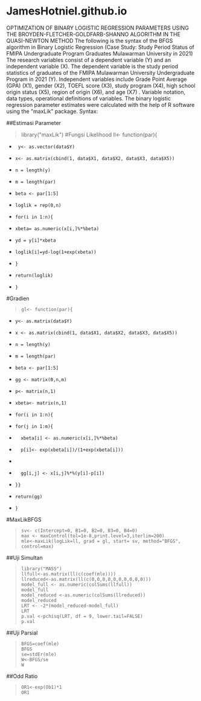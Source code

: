 # JamesHotniel.github.io
OPTIMIZATION OF BINARY LOGISTIC REGRESSION PARAMETERS USING THE BROYDEN-FLETCHER-GOLDFARB-SHANNO ALGORITHM IN THE QUASI-NEWTON METHOD
The following is the syntax of the BFGS algorithm in Binary Logistic Regression
(Case Study: Study Period Status of FMIPA Undergraduate Program Graduates Mulawarman University in 2021)
The research variables consist of a dependent variable (Y) and an independent variable (X). The dependent variable is the study period statistics of graduates of the FMIPA Mulawarman University Undergraduate Program in 2021 (Y). Independent variables include Grade Point Average (GPA) (X1), gender (X2), TOEFL score (X3), study program (X4), high school origin status (X5), region of origin (X6), and age (X7) . Variable notation, data types, operational definitions of variables.
The binary logistic regression parameter estimates were calculated with the help of R software using the "maxLik" package.
Syntax:

##Estimasi Parameter
> library("maxLik")
#Fungsi Likelihood
>  ll<- function(par){
+      y<- as.vector(data$Y)
+     x<- as.matrix(cbind(1, data$X1, data$X2, data$X3, data$X5))
+     n = length(y)
+     m = length(par)
+     beta <- par[1:5]   
+     loglik = rep(0,n)
+     for(i in 1:n){
+     xbeta= as.numeric(x[i,]%*%beta)
+     yd = y[i]*xbeta
+     loglik[i]=yd-log(1+exp(xbeta))
+     }
+     return(loglik)
+     }
#Gradien
>     gl<- function(par){
+     y<- as.matrix(data$Y)
+     x <- as.matrix(cbind(1, data$X1, data$X2, data$X3, data$X5))
+     n = length(y)
+     m = length(par)
+     beta <- par[1:5]
+     gg <- matrix(0,n,m)
+     p<- matrix(n,1)
+     xbeta<- matrix(n,1)
+     for(i in 1:n){
+     for(j in 1:m){
+       xbeta[i] <- as.numeric(x[i,]%*%beta)
+       p[i]<- exp(xbeta[i])/(1+exp(xbeta[i]))
+     
+       gg[i,j] <- x[i,j]%*%(y[i]-p[i])
+     }}
+     return(gg)
+     }

#MaxLikBFGS
>     sv<- c(Intercept=0, B1=0, B2=0, B3=0, B4=0)
>     max <- maxControl(tol=1e-8,print.level=3,iterlim=200)
>     mle<-maxLik(logLik=ll, grad = gl, start= sv, method="BFGS", control=max)

##Uji Simultan
>     library("MASS")
>     llfull<-as.matrix(ll(c(coef(mle))))
>     llreduced<-as.matrix(ll(c(0,0,0,0,0,0,0,0,0,0)))
>     model_full <- as.numeric(colSums(llfull))
>     model_full
>     model_reduced <-as.numeric(colSums(llreduced))
>     model_reduced
>     LRT <- -2*(model_reduced-model_full)
>     LRT
>     p.val <-pchisq(LRT, df = 9, lower.tail=FALSE)
>     p.val

##Uji Parsial
>     BFGS=coef(mle)
>     BFGS
>     se=stdEr(mle)
>     W<-BFGS/se
>     W

##Odd Ratio
>     OR1<-exp(Ob1)*1
>     OR1

